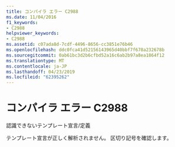 ```yaml
---
title: コンパイラ エラー C2988
ms.date: 11/04/2016
f1_keywords:
- C2988
helpviewer_keywords:
- C2988
ms.assetid: c07ada8d-7cdf-4496-8656-cc3851e76b46
ms.openlocfilehash: ddc0fca41d52156143965d40bbf7f678a232678b
ms.sourcegitcommit: 0ab61bc3d2b6cfbd52a16c6ab2b97a8ea1864f12
ms.translationtype: MT
ms.contentlocale: ja-JP
ms.lasthandoff: 04/23/2019
ms.locfileid: "62395262"
---
```

# <a name="compiler-error-c2988"></a>コンパイラ エラー C2988

認識できないテンプレート宣言/定義

テンプレート宣言が正しく解析されません。 区切り記号を確認します。